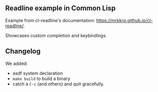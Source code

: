 ## Readline example in Common Lisp

Example from cl-readline's documentation: https://mrkkrp.github.io/cl-readline/.

Showcases custom completion and keybindings.


## Changelog

We added:

* asdf system declaration
* `make build` to build a binary
* catch a `C-c` (and others) and quit gracefully.
